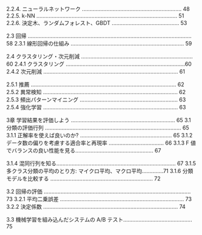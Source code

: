 2.2.4. ニューラルネットワーク ................................................................. 48
2.2.5. k-NN ............................................................................................ 51
2.2.6. 決定木、ランダムフォレスト、GBDT ............................................ 53


2.3 回帰 ........................................................................................................... 58
2.3.1 線形回帰の仕組み .......................................................................... 59


2.4 クラスタリング・次元削減 ......................................................................... 60
2.4.1 クラスタリング ..............................................................................60
2.4.2 次元削減 ........................................................................................ 61


2.5.1 推薦 ............................................................................................... 62
2.5.2 異常検知 ........................................................................................ 62
2.5.3 頻出パターンマイニング ................................................................ 63
2.5.4 強化学習 ........................................................................................ 63


3章 学習結果を評価しよう .................................................................... 65
3.1 分類の評価行列 ......................................................................................... 65
3.1.1 正解率を使えば良いのか? ............................................................ 65
3.1.2 データ数の偏りを考慮する適合率と再現率 .................................... 66
3.1.3 F 値でバランスの良い性能を見る................................................... 67


3.1.4 混同行列を知る.............................................................................. 67
3.1.5 多クラス分類の平均のとり方: マイクロ平均、マクロ平均..............71
3.1.6 分類モデルを比較する ................................................................... 72


3.2 回帰の評価 ................................................................................................ 73
3.2.1 平均二乗誤差 ................................................................................. 73
3.2.2 決定係数 ........................................................................................ 74


3.3 機械学習を組み込んだシステムの A/B テスト............................................. 75
